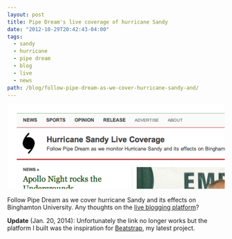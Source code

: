 ```yaml
---
layout: post
title: Pipe Dream's live coverage of hurricane Sandy
date: "2012-10-29T20:42:43-04:00"
tags:
  - sandy
  - hurricane
  - pipe dream
  - blog
  - live
  - news
path: /blog/follow-pipe-dream-as-we-cover-hurricane-sandy-and/
---
```


![Pipe Dream hurricane Sandy coverage teaser](./pipe-dream-hurricane-sandy-coverage.png)

Follow Pipe Dream as we cover hurricane Sandy and its effects on Binghamton University. Any thoughts on the [live blogging platform](http://www.bupipedream.com/live/storm/)?

**Update** (Jan. 20, 2014): Unfortunately the link no longer works but the platform I built was the inspiration for [Beatstrap](http://beatstrap.me/), my latest project.

